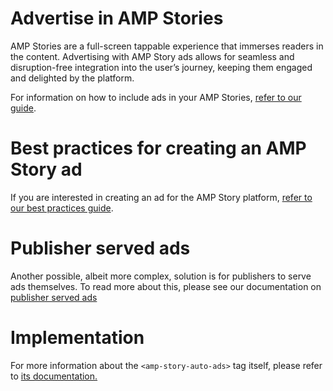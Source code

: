 <!--
Copyright 2018 The AMP HTML Authors. All Rights Reserved.

Licensed under the Apache License, Version 2.0 (the "License");
you may not use this file except in compliance with the License.
You may obtain a copy of the License at

      http://www.apache.org/licenses/LICENSE-2.0

Unless required by applicable law or agreed to in writing, software
distributed under the License is distributed on an "AS-IS" BASIS,
WITHOUT WARRANTIES OR CONDITIONS OF ANY KIND, either express or implied.
See the License for the specific language governing permissions and
limitations under the License.
-->

# Advertise in AMP Stories

AMP Stories are a full-screen tappable experience that immerses readers in the content.
Advertising with AMP Story ads allows for seamless and disruption-free integration into the user’s journey, keeping them engaged and delighted by the platform.

For information on how to include ads in your AMP Stories, [refer to our guide](https://www.ampproject.org/docs/ads/advertise_amp_stories).

# Best practices for creating an AMP Story ad

If you are interested in creating an ad for the AMP Story platform, [refer to our best practices guide](https://www.ampproject.org/docs/ads/story_ads_best_practices).

# Publisher served ads
Another possible, albeit more complex, solution is for publishers to serve ads
themselves. To read more about this, please see our documentation on
[publisher served ads](../amp-story-auto-ads/publisher-served-ads.md)

# Implementation
For more information about the `<amp-story-auto-ads>` tag itself, please refer
to [its documentation.](../amp-story-auto-ads/amp-story-auto-ads.md)
